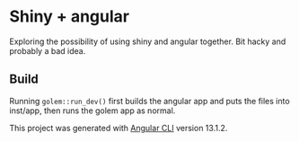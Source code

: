# Shiny + angular

Exploring the possibility of using shiny and angular together. Bit hacky and probably a bad idea.

## Build

Running `golem::run_dev()` first builds the angular app and puts the files into inst/app, then runs the golem app as normal.

This project was generated with [Angular CLI](https://github.com/angular/angular-cli) version 13.1.2.
